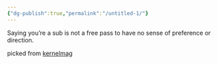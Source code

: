 ```yaml
---
{"dg-publish":true,"permalink":"/untitled-1/"}
---
```



Saying you’re a sub is not a free pass to have no sense of preference or direction. 

picked from [kernelmag](https://www.kernelmag.io/2/all-the-better-to-see-you )
